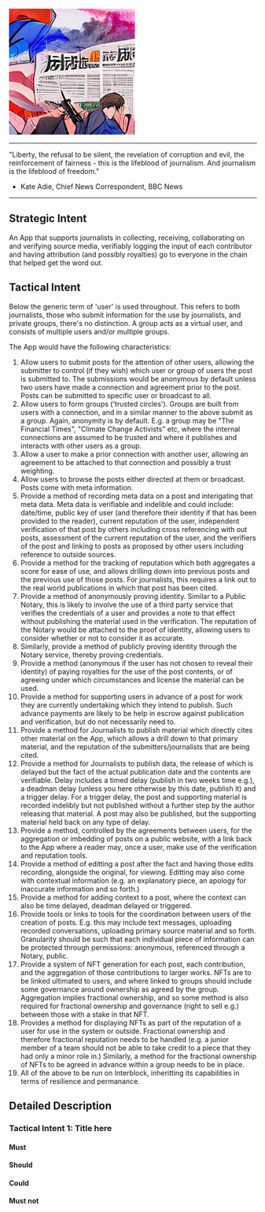 ![journalism as the lifeblood of freedom Anime - Beautiful](/nfts/journo.png)

---

"Liberty, the refusal to be silent, the revelation of corruption and evil, the reinforcement of fairness - this is the lifeblood of journalism.
And journalism is the lifeblood of freedom."

- Kate Adie, Chief News Correspondent, BBC News

---

## Strategic Intent

An App that supports journalists in collecting, receiving, collaborating on and verifying source media, verifiably logging the input of each contributor and having attribution (and possibly royalties) go to everyone in the chain that helped get the word out.

## Tactical Intent

Below the generic term of 'user' is used throughout. This refers to both journalists, those who submit information for the use by journalists, and private groups, there's no distinction. A group acts as a virtual user, and consists of multiple users and/or multiple groups.

The App would have the following characteristics:

1. Allow users to submit posts for the attention of other users, allowing the submitter to control (if they wish) which user or group of users the post is submitted to. The submissions would be anonymous by default unless two users have made a connection and agreement prior to the post. Posts can be submitted to specific user or broadcast to all.
1. Allow users to form groups ('trusted circles'). Groups are built from users with a connection, and in a similar manner to the above submit as a group. Again, anonymity is by default. E.g. a group may be "The Financial Times", "Climate Change Activists" etc, where the internal connections are assumed to be trusted and where it publishes and interacts with other users as a group.
1. Allow a user to make a prior connection with another user, allowing an agreement to be attached to that connection and possibly a trust weighting.
1. Allow users to browse the posts either directed at them or broadcast. Posts come with meta information.
1. Provide a method of recording meta data on a post and interigating that meta data. Meta data is verifiable and indelible and could include: date/time, public key of user (and therefore their identity if that has been provided to the reader), current reputation of the user, independent verification of that post by others including cross referencing with out posts, assessment of the current reputation of the user, and the verifiers of the post and linking to posts as proposed by other users including reference to outside sources.
1. Provide a method for the tracking of reputation which both aggregates a score for ease of use, and allows drilling down into previous posts and the previous use of those posts. For journalists, this requires a link out to the real world publications in which that post has been cited.
1. Provide a method of anonymously proving identity. Similar to a Public Notary, this is likely to involve the use of a third party service that verifies the credentials of a user and provides a note to that effect without publishing the material used in the verification. The reputation of the Notary would be attached to the proof of identity, allowing users to consider whether or not to consider it as accurate.
1. Similarly, provide a method of publicly proving identity through the Notary service, thereby proving credentials.
1. Provide a method (anonymous if the user has not chosen to reveal their identity) of paying royalties for the use of the post contents, or of agreeing under which circumstances and license the material can be used.
1. Provide a method for supporting users in advance of a post for work they are currently undertaking which they intend to publish. Such advance payments are likely to be help in escrow against publication and verification, but do not necessarily need to.
1. Provide a method for Journalists to publish material which directly cites other material on the App, which allows a drill down to that primary material, and the reputation of the submitters/journalists that are being cited.
1. Provide a method for Journalists to publish data, the release of which is delayed but the fact of the actual publication date and the contents are verifiable. Delay includes a timed delay (publish in two weeks time e.g.), a deadman delay (unless you here otherwise by this date, publish it) and a trigger delay. For a trigger delay, the post and supporting material is recorded indelibly but not published without a further step by the author releasing that material. A post may also be published, but the supporting material held back on any type of delay.
1. Provide a method, controlled by the agreements between users, for the aggregation or imbedding of posts on a public website, with a link back to the App where a reader may, once a user, make use of the verification and reputation tools.
1. Provide a method of editting a post after the fact and having those edits recording, alongside the original, for viewing. Editting may also come with contextual information (e.g. an explanatory piece, an apology for inaccurate information and so forth.)
1. Provide a method for adding context to a post, where the context can also be time delayed, deadman delayed or triggered.
1. Provide tools or links to tools for the coordination between users of the creation of posts. E.g. this may include text messages, uploading recorded conversations, uploading primary source material and so forth. Granularity should be such that each individual piece of information can be protected through permissions: anonymous, referenced through a Notary, public.
1. Provide a system of NFT generation for each post, each contribution, and the aggregation of those contributions to larger works. NFTs are to be linked ultimated to users, and where linked to groups should include some governance around ownership as agreed by the group. Aggregation implies fractional ownership, and so some method is also required for fractional ownership and governance (right to sell e.g.) between those with a stake in that NFT.
1. Provides a method for displaying NFTs as part of the reputation of a user for use in the system or outside. Fractional ownership and therefore fractional reputation needs to be handled (e.g. a junior member of a team should not be able to take credit to a piece that they had only a minor role in.) Similarly, a method for the fractional ownership of NFTs to be agreed in advance within a group needs to be in place.
1. All of the above to be run on Interblock, inheritting its capabilities in terms of resilience and permanance.

## Detailed Description

### Tactical Intent 1: Title here

#### Must

#### Should

#### Could

#### Must not
